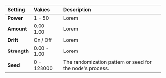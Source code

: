 | Setting      | Values          | Description |
| :----------- | :-------------- | :---------- |
| **Power**    | 1 - 50          | Lorem |
| **Amount**   | 0.00 - 1.00     | Lorem |
| **Drift**    | On / Off | Lorem |
| **Strength** | 0.00 - 1.00     | Lorem |
| **Seed**     | 0 - 128000      | The randomization pattern or seed for the node's process. |

